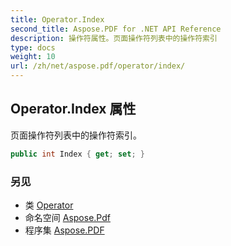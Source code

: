 ```yaml
---
title: Operator.Index
second_title: Aspose.PDF for .NET API Reference
description: 操作符属性。页面操作符列表中的操作符索引
type: docs
weight: 10
url: /zh/net/aspose.pdf/operator/index/
---
```

## Operator.Index 属性

页面操作符列表中的操作符索引。

```csharp
public int Index { get; set; }
```

### 另见

* 类 [Operator](../)
* 命名空间 [Aspose.Pdf](../../../aspose.pdf/)
* 程序集 [Aspose.PDF](../../../)
